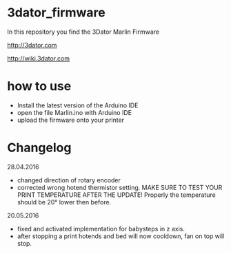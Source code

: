 # 3dator_firmware
In this repository you find the 3Dator Marlin Firmware

http://3dator.com

http://wiki.3dator.com

# how to use
* Install the latest version of the Arduino IDE
* open the file Marlin.ino with Arduino IDE
* upload the firmware onto your printer


# Changelog

28.04.2016
* changed direction of rotary encoder
* corrected wrong hotend thermistor setting. MAKE SURE TO TEST YOUR PRINT TEMPERATURE AFTER THE UPDATE! Properly the temperature should be 20° lower then before.

20.05.2016
* fixed and activated implementation for babysteps in z axis.
* after stopping a print hotends and bed will now cooldown, fan on top will stop.
